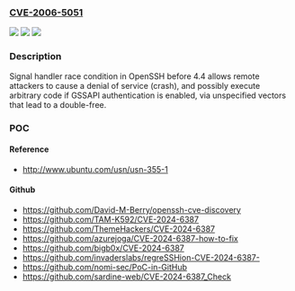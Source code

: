 ### [CVE-2006-5051](https://cve.mitre.org/cgi-bin/cvename.cgi?name=CVE-2006-5051)
![](https://img.shields.io/static/v1?label=Product&message=n%2Fa&color=blue)
![](https://img.shields.io/static/v1?label=Version&message=n%2Fa&color=blue)
![](https://img.shields.io/static/v1?label=Vulnerability&message=n%2Fa&color=brighgreen)

### Description

Signal handler race condition in OpenSSH before 4.4 allows remote attackers to cause a denial of service (crash), and possibly execute arbitrary code if GSSAPI authentication is enabled, via unspecified vectors that lead to a double-free.

### POC

#### Reference
- http://www.ubuntu.com/usn/usn-355-1

#### Github
- https://github.com/David-M-Berry/openssh-cve-discovery
- https://github.com/TAM-K592/CVE-2024-6387
- https://github.com/ThemeHackers/CVE-2024-6387
- https://github.com/azurejoga/CVE-2024-6387-how-to-fix
- https://github.com/bigb0x/CVE-2024-6387
- https://github.com/invaderslabs/regreSSHion-CVE-2024-6387-
- https://github.com/nomi-sec/PoC-in-GitHub
- https://github.com/sardine-web/CVE-2024-6387_Check


